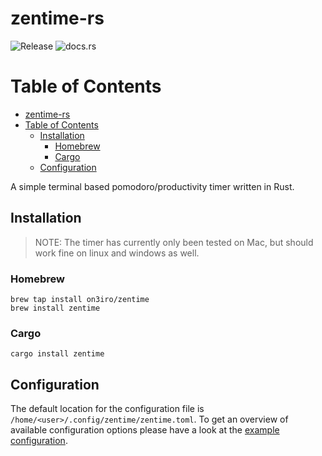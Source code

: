 # zentime-rs

![Release](https://github.com/on3iro/zentime-rs/actions/workflows/release.yml/badge.svg)
![docs.rs](https://img.shields.io/docsrs/zentime-rs/latest?label=docs)

# Table of Contents

- [zentime-rs](#zentime-rs)
- [Table of Contents](#table-of-contents)
  - [Installation](#installation)
    - [Homebrew](#homebrew)
    - [Cargo](#cargo)
  - [Configuration](#configuration)

A simple terminal based pomodoro/productivity timer written in Rust.

## Installation

> NOTE: The timer has currently only been tested on Mac, but should work fine on linux and windows as well.

### Homebrew

```
brew tap install on3iro/zentime
brew install zentime
```

### Cargo

```
cargo install zentime
```

## Configuration

The default location for the configuration file is `/home/<user>/.config/zentime/zentime.toml`.
To get an overview of available configuration options please have a look at the [example configuration](./zentime.example.toml).
